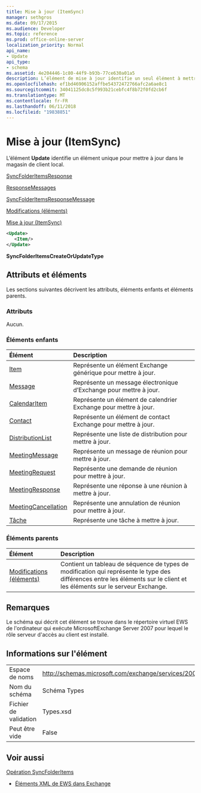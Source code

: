 ```yaml
---
title: Mise à jour (ItemSync)
manager: sethgros
ms.date: 09/17/2015
ms.audience: Developer
ms.topic: reference
ms.prod: office-online-server
localization_priority: Normal
api_name:
- Update
api_type:
- schema
ms.assetid: 4e204446-1c80-44f9-b93b-77ce630a01a5
description: L’élément de mise à jour identifie un seul élément à mettre à jour dans le magasin de client local.
ms.openlocfilehash: ef1bd46906152affbe54372472766afc2a6ae8c1
ms.sourcegitcommit: 34041125dc8c5f993b21cebfc4f8b72f0fd2cb6f
ms.translationtype: MT
ms.contentlocale: fr-FR
ms.lasthandoff: 06/11/2018
ms.locfileid: "19838851"
---
```

# <a name="update-itemsync"></a>Mise à jour (ItemSync)

L’élément **Update** identifie un élément unique pour mettre à jour dans le magasin de client local. 
  
[SyncFolderItemsResponse](syncfolderitemsresponse.md)
  
[ResponseMessages](responsemessages.md)
  
[SyncFolderItemsResponseMessage](syncfolderitemsresponsemessage.md)
  
[Modifications (éléments)](changes-items.md)
  
[Mise à jour (ItemSync)](update-itemsync.md)
  
```xml
<Update>
   <Item/>
</Update>
```

 **SyncFolderItemsCreateOrUpdateType**
## <a name="attributes-and-elements"></a>Attributs et éléments

Les sections suivantes décrivent les attributs, éléments enfants et éléments parents.
  
### <a name="attributes"></a>Attributs

Aucun.
  
### <a name="child-elements"></a>Éléments enfants

|**Élément**|**Description**|
|:-----|:-----|
|[Item](item.md) <br/> |Représente un élément Exchange générique pour mettre à jour.  <br/> |
|[Message](message-ex15websvcsotherref.md) <br/> |Représente un message électronique d’Exchange pour mettre à jour.  <br/> |
|[CalendarItem](calendaritem.md) <br/> |Représente un élément de calendrier Exchange pour mettre à jour.  <br/> |
|[Contact](contact.md) <br/> |Représente un élément de contact Exchange pour mettre à jour.  <br/> |
|[DistributionList](distributionlist.md) <br/> |Représente une liste de distribution pour mettre à jour.  <br/> |
|[MeetingMessage](meetingmessage.md) <br/> |Représente un message de réunion pour mettre à jour.  <br/> |
|[MeetingRequest](meetingrequest.md) <br/> |Représente une demande de réunion pour mettre à jour.  <br/> |
|[MeetingResponse](meetingresponse.md) <br/> |Représente une réponse à une réunion à mettre à jour.  <br/> |
|[MeetingCancellation](meetingcancellation.md) <br/> |Représente une annulation de réunion pour mettre à jour.  <br/> |
|[Tâche](task.md) <br/> |Représente une tâche à mettre à jour.  <br/> |
   
### <a name="parent-elements"></a>Éléments parents

|**Élément**|**Description**|
|:-----|:-----|
|[Modifications (éléments)](changes-items.md) <br/> |Contient un tableau de séquence de types de modification qui représente le type des différences entre les éléments sur le client et les éléments sur le serveur Exchange.  <br/> |
   
## <a name="remarks"></a>Remarques

Le schéma qui décrit cet élément se trouve dans le répertoire virtuel EWS de l'ordinateur qui exécute MicrosoftExchange Server 2007 pour lequel le rôle serveur d'accès au client est installé.
  
## <a name="element-information"></a>Informations sur l'élément

|||
|:-----|:-----|
|Espace de noms  <br/> |http://schemas.microsoft.com/exchange/services/2006/types  <br/> |
|Nom du schéma  <br/> |Schéma Types  <br/> |
|Fichier de validation  <br/> |Types.xsd  <br/> |
|Peut être vide  <br/> |False  <br/> |
   
## <a name="see-also"></a>Voir aussi



[Opération SyncFolderItems](syncfolderitems-operation.md)


- [Éléments XML de EWS dans Exchange](ews-xml-elements-in-exchange.md)

